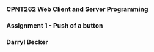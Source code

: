 ### CPNT262 Web Client and Server Programming
### Assignment 1 - Push of a button
### Darryl Becker
